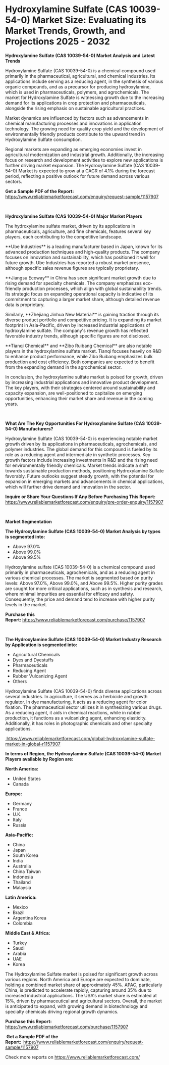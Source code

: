<p><h1>Hydroxylamine Sulfate (CAS 10039-54-0) Market Size: Evaluating its Market Trends, Growth, and Projections 2025 - 2032</h1></p><p><strong>Hydroxylamine Sulfate (CAS 10039-54-0) Market Analysis and Latest Trends</strong></p>
<p><p>Hydroxylamine Sulfate (CAS 10039-54-0) is a chemical compound used primarily in the pharmaceutical, agricultural, and chemical industries. Its applications include serving as a reducing agent, in the synthesis of various organic compounds, and as a precursor for producing hydroxylamine, which is used in pharmaceuticals, polymers, and agrochemicals. The market for Hydroxylamine Sulfate is witnessing growth due to the increasing demand for its applications in crop protection and pharmaceuticals, alongside the rising emphasis on sustainable agricultural practices.</p><p>Market dynamics are influenced by factors such as advancements in chemical manufacturing processes and innovations in application technology. The growing need for quality crop yield and the development of environmentally friendly products contribute to the upward trend in Hydroxylamine Sulfate consumption.</p><p>Regional markets are expanding as emerging economies invest in agricultural modernization and industrial growth. Additionally, the increasing focus on research and development activities to explore new applications is further driving market expansion. The Hydroxylamine Sulfate (CAS 10039-54-0) Market is expected to grow at a CAGR of 4.1% during the forecast period, reflecting a positive outlook for future demand across various sectors.</p></p>
<p><strong>Get a Sample PDF of the Report:&nbsp;</strong> <a href="https://www.reliablemarketforecast.com/enquiry/request-sample/1157907?utm_campaign=2449&utm_medium=2&utm_source=Github&utm_content=ia&utm_term=28022025&utm_id=hydroxylamine-sulfate-cas-10039-54-0">https://www.reliablemarketforecast.com/enquiry/request-sample/1157907</a></p>
<p>&nbsp;</p>
<p><strong>Hydroxylamine Sulfate (CAS 10039-54-0) Major Market Players</strong></p>
<p><p>The hydroxylamine sulfate market, driven by its applications in pharmaceuticals, agriculture, and fine chemicals, features several key players, each contributing to the competitive landscape.</p><p>**Ube Industries** is a leading manufacturer based in Japan, known for its advanced production techniques and high-quality products. The company focuses on innovation and sustainability, which has positioned it well for future growth. Ube Industries has reported a robust market presence, although specific sales revenue figures are typically proprietary.</p><p>**Jiangsu Ecoway** in China has seen significant market growth due to rising demand for specialty chemicals. The company emphasizes eco-friendly production processes, which align with global sustainability trends. Its strategic focus on expanding operational capacity is indicative of its commitment to capturing a larger market share, although detailed revenue data is proprietary.</p><p>Similarly, **Zhejiang Jinhua New Material** is gaining traction through its diverse product portfolio and competitive pricing. It is expanding its market footprint in Asia-Pacific, driven by increased industrial applications of hydroxylamine sulfate. The company's revenue growth has reflected favorable industry trends, although specific figures are not disclosed.</p><p>**Tianqi Chemical** and **Zibo Ruibang Chemical** are also notable players in the hydroxylamine sulfate market. Tianqi focuses heavily on R&D to enhance product performance, while Zibo Ruibang emphasizes bulk production and cost efficiency. Both companies are expected to benefit from the expanding demand in the agrochemical sector.</p><p>In conclusion, the hydroxylamine sulfate market is poised for growth, driven by increasing industrial applications and innovative product development. The key players, with their strategies centered around sustainability and capacity expansion, are well-positioned to capitalize on emerging opportunities, enhancing their market share and revenue in the coming years.</p></p>
<p>&nbsp;</p>
<p><strong>What Are The Key Opportunities For Hydroxylamine Sulfate (CAS 10039-54-0) Manufacturers?</strong></p>
<p><p>Hydroxylamine Sulfate (CAS 10039-54-0) is experiencing notable market growth driven by its applications in pharmaceuticals, agrochemicals, and polymer industries. The global demand for this compound is fueled by its role as a reducing agent and intermediate in synthetic processes. Key growth factors include increasing investments in R&D and the rising need for environmentally friendly chemicals. Market trends indicate a shift towards sustainable production methods, positioning Hydroxylamine Sulfate favorably. Future outlooks suggest steady growth, with the potential for expansion in emerging markets and advancements in chemical applications, which will further drive demand and innovation in the sector.</p></p>
<p><strong>Inquire or Share Your Questions If Any Before Purchasing This Report:</strong> <a href="https://www.reliablemarketforecast.com/enquiry/pre-order-enquiry/1157907?utm_campaign=2449&utm_medium=2&utm_source=Github&utm_content=ia&utm_term=28022025&utm_id=hydroxylamine-sulfate-cas-10039-54-0">https://www.reliablemarketforecast.com/enquiry/pre-order-enquiry/1157907</a></p>
<p>&nbsp;</p>
<p><strong>Market Segmentation</strong></p>
<p><strong>The Hydroxylamine Sulfate (CAS 10039-54-0) Market Analysis by types is segmented into:</strong></p>
<p><ul><li>Above 97.0%</li><li>Above 99.0%</li><li>Above 99.5%</li></ul></p>
<p><p>Hydroxylamine sulfate (CAS 10039-54-0) is a chemical compound used primarily in pharmaceuticals, agrochemicals, and as a reducing agent in various chemical processes. The market is segmented based on purity levels: Above 97.0%, Above 99.0%, and Above 99.5%. Higher purity grades are sought for more critical applications, such as in synthesis and research, where minimal impurities are essential for efficacy and safety. Consequently, the price and demand tend to increase with higher purity levels in the market.</p></p>
<p><strong>Purchase this Report:&nbsp;</strong><a href="https://www.reliablemarketforecast.com/purchase/1157907?utm_campaign=2449&utm_medium=2&utm_source=Github&utm_content=ia&utm_term=28022025&utm_id=hydroxylamine-sulfate-cas-10039-54-0">https://www.reliablemarketforecast.com/purchase/1157907</a></p>
<p>&nbsp;</p>
<p><strong>The Hydroxylamine Sulfate (CAS 10039-54-0) Market Industry Research by Application is segmented into:</strong></p>
<p><ul><li>Agricultural Chemicals</li><li>Dyes and Dyestuffs</li><li>Pharmaceuticals</li><li>Reducing Agent</li><li>Rubber Vulcanizing Agent</li><li>Others</li></ul></p>
<p><p>Hydroxylamine Sulfate (CAS 10039-54-0) finds diverse applications across several industries. In agriculture, it serves as a herbicide and growth regulator. In dye manufacturing, it acts as a reducing agent for color fixation. The pharmaceutical sector utilizes it in synthesizing various drugs. As a reducing agent, it aids in chemical reactions, while in rubber production, it functions as a vulcanizing agent, enhancing elasticity. Additionally, it has roles in photographic chemicals and other specialty applications.</p></p>
<p><a href="https://www.reliablemarketforecast.com/global-hydroxylamine-sulfate-market-in-global-r1157907?utm_campaign=2449&utm_medium=2&utm_source=Github&utm_content=ia&utm_term=28022025&utm_id=hydroxylamine-sulfate-cas-10039-54-0">&nbsp;https://www.reliablemarketforecast.com/global-hydroxylamine-sulfate-market-in-global-r1157907</a></p>
<p><strong>In terms of Region, the Hydroxylamine Sulfate (CAS 10039-54-0) Market Players available by Region are:</strong></p>
<p>
    <p> <strong> North America: </strong>
        <ul>
            <li>United States</li>
            <li>Canada</li>
        </ul>
        </p> 
    <p> <strong> Europe: </strong>
        <ul>
            <li>Germany</li>
            <li>France</li>
            <li>U.K.</li>
            <li>Italy</li>
            <li>Russia</li>
        </ul>
        </p> 
    <p> <strong> Asia-Pacific: </strong>
        <ul>
            <li>China</li>
            <li>Japan</li>
            <li>South Korea</li>
            <li>India</li>
            <li>Australia</li>
            <li>China Taiwan</li>
            <li>Indonesia</li>
            <li>Thailand</li>
            <li>Malaysia</li>
        </ul>
        </p> 
    <p> <strong> Latin America: </strong>
        <ul>
            <li>Mexico</li>
            <li>Brazil</li>
            <li>Argentina Korea</li>
            <li>Colombia</li>
        </ul>
        </p> 
    <p> <strong> Middle East & Africa: </strong>
        <ul>
            <li>Turkey</li>
            <li>Saudi</li>
            <li>Arabia</li>
            <li>UAE</li>
            <li>Korea</li>
        </ul>
    </p>
    </p>
<p><p>The Hydroxylamine Sulfate market is poised for significant growth across various regions. North America and Europe are expected to dominate, holding a combined market share of approximately 45%. APAC, particularly China, is predicted to accelerate rapidly, capturing around 35% due to increased industrial applications. The USA's market share is estimated at 15%, driven by pharmaceutical and agricultural sectors. Overall, the market is anticipated to expand, with growing demand in biotechnology and specialty chemicals driving regional growth dynamics.</p></p>
<p><strong>Purchase this Report: </strong><a href="https://www.reliablemarketforecast.com/purchase/1157907?utm_campaign=2449&utm_medium=2&utm_source=Github&utm_content=ia&utm_term=28022025&utm_id=hydroxylamine-sulfate-cas-10039-54-0">https://www.reliablemarketforecast.com/purchase/1157907</a></p>
<p>&nbsp;<strong>Get a Sample PDF of the Report:&nbsp;&nbsp;</strong><a href="https://www.reliablemarketforecast.com/enquiry/request-sample/1157907?utm_campaign=2449&utm_medium=2&utm_source=Github&utm_content=ia&utm_term=28022025&utm_id=hydroxylamine-sulfate-cas-10039-54-0">https://www.reliablemarketforecast.com/enquiry/request-sample/1157907</a></p>
<p><strong></strong></p>
<p>Check more reports on <a href="https://www.reliablemarketforecast.com/?utm_campaign=2449&utm_medium=2&utm_source=Github&utm_content=ia&utm_term=28022025&utm_id=hydroxylamine-sulfate-cas-10039-54-0">https://www.reliablemarketforecast.com/</a></p>